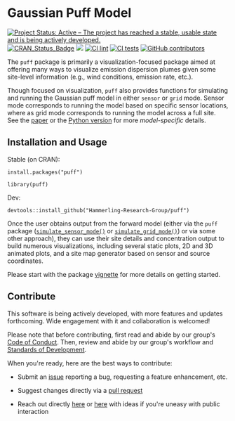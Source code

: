# Gaussian Puff Model

[![Project Status: Active – The project has reached a stable, usable state and is being actively developed.](https://www.repostatus.org/badges/latest/active.svg)](https://www.repostatus.org/#active)
[![CRAN_Status_Badge](https://www.r-pkg.org/badges/version/puff)](http://cran.r-project.org/package=puff) 
[![](https://cranlogs.r-pkg.org/badges/puff)](https://cran.rstudio.com/web/packages/puff/index.html)
[![CI lint](https://github.com/Hammerling-Research-Group/puff/actions/workflows/lint.yml/badge.svg)](https://github.com/Hammerling-Research-Group/puff/actions/workflows/lint.yml)
[![CI tests](https://github.com/Hammerling-Research-Group/puff/actions/workflows/test.yml/badge.svg)](https://github.com/Hammerling-Research-Group/puff/actions/workflows/test.yml)
[![GitHub contributors](https://img.shields.io/github/contributors/Hammerling-Research-Group/puff.svg)](https://github.com/Hammerling-Research-Group/puff/graphs/contributors/)

The `puff` package is primarily a visualization-focused package aimed at offering many ways to visualize emission dispersion plumes given some site-level information (e.g., wind conditions, emission rate, etc.). 

Though focused on visualization, `puff` also provides functions for simulating and running the Gaussian puff model in either `sensor` or `grid` mode. Sensor mode corresponds to running the model based on specific sensor locations, where as grid mode corresponds to running the model across a full site. See the [paper](https://chemrxiv.org/engage/chemrxiv/article-details/672a296b7be152b1d00fcc60) or the [Python version](https://github.com/Hammerling-Research-Group/FastGaussianPuff) for more *model-specific* details. 

## Installation and Usage

Stable (on CRAN):

```{r}
install.packages("puff")

library(puff)
```

Dev:

```{r}
devtools::install_github("Hammerling-Research-Group/puff")
```

Once the user obtains output from the forward model (either via the `puff` package ([`simulate_sensor_mode()`](https://github.com/Hammerling-Research-Group/puff/blob/66d4ca87d25bceb9edd5f24f6aa9fe0fc2a17604/R/simulate_sensor_mode.R) or [`simulate_grid_mode()`](https://github.com/Hammerling-Research-Group/puff/blob/66d4ca87d25bceb9edd5f24f6aa9fe0fc2a17604/R/simulate_grid_mode.R)) or via some other approach), they can use their site details and concentration output to build numerous visualizations, including several static plots, 2D and 3D animated plots, and a site map generator based on sensor and source coordinates.

Please start with the package [vignette](https://github.com/Hammerling-Research-Group/puff/blob/main/vignettes/getting-started.Rmd) for more details on getting started. 

## Contribute

This software is being actively developed, with more features and updates forthcoming. Wide engagement with it and collaboration is welcomed!

Please note that before contributing, first read and abide by our group's [Code of Conduct](https://github.com/Hammerling-Research-Group/.github/blob/c2b84cdf1b723a4b23627b2aa59212aefd26b5cc/Code%20of%20Conduct.md). Then, review and abide by our group's workflow and [Standards of Development](https://github.com/Hammerling-Research-Group/.github/blob/01338522301ab2604fc11e95e9ef75cdde24752e/Standards.md). 

When you're ready, here are the best ways to contribute:

  - Submit an [issue](https://github.com/Hammerling-Research-Group/puff/issues) reporting a bug, requesting a feature enhancement, etc. 

  - Suggest changes directly via a [pull request](https://github.com/Hammerling-Research-Group/puff/pulls)

  - Reach out directly [here](https://ams.mines.edu/hammerling-research-group/) or [here](https://github.com/Hammerling-Research-Group) with ideas if you're uneasy with public interaction

